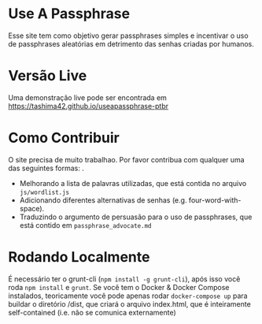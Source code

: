 # Use A Passphrase

Esse site tem como objetivo gerar passphrases simples e incentivar 
o uso de passphrases aleatórias  em detrimento das senhas criadas por humanos.

# Versão Live

Uma demonstração live pode ser encontrada em https://tashima42.github.io/useapassphrase-ptbr

# Como Contribuir

O site precisa de muito trabalhao. Por favor contribua com qualquer uma das seguintes formas: .
* Melhorando a lista de palavras utilizadas, que está contida no arquivo `js/wordlist.js`
* Adicionando diferentes alternativas de senhas (e.g. four-word-with-space).
* Traduzindo o argumento de persuasão para o uso de passphrases, que está contido em `passphrase_advocate.md`

# Rodando Localmente

É necessário ter o grunt-cli (`npm install -g grunt-cli`), após isso você
roda `npm install` e `grunt`.
Se você tem o Docker & Docker Compose instalados, teoricamente você pode
apenas rodar `docker-compose up` para buildar o diretório /dist, que criará o arquivo
index.html, que é inteiramente self-contained (i.e. não se comunica externamente)
